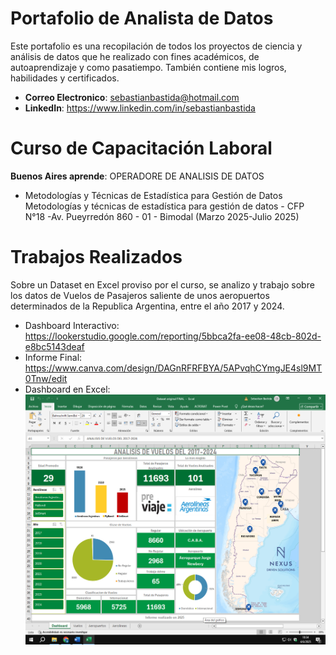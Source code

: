 # Portafolio de Analista de Datos
Este portafolio es una recopilación de todos los proyectos de ciencia y análisis de datos que he realizado con fines académicos, de autoaprendizaje y como pasatiempo. También contiene mis logros, habilidades y certificados.

- **Correo Electronico**: sebastianbastida@hotmail.com
- **LinkedIn**: https://www.linkedin.com/in/sebastianbastida

# Curso de Capacitación Laboral
**Buenos Aires aprende**: OPERADORE DE ANALISIS DE DATOS
- Metodologías y Técnicas de Estadística para Gestión de Datos
    Metodologías y técnicas de estadística para gestión de datos - CFP N°18 -Av. Pueyrredón 860 - 01 - Bimodal (Marzo 2025-Julio 2025)

# Trabajos Realizados
Sobre un Dataset en Excel proviso por el curso, se analizo y trabajo sobre los datos de Vuelos de Pasajeros saliente de unos aeropuertos determinados de la Republica Argentina, entre el año 2017 y 2024. 
- Dashboard Interactivo: https://lookerstudio.google.com/reporting/5bbca2fa-ee08-48cb-802d-e8bc5143deaf
- Informe Final: https://www.canva.com/design/DAGnRFRFBYA/5APvqhCYmgJE4sl9MT0Tnw/edit
- Dashboard en Excel:    <img align="center" width="500" height="400" src="https://github.com/sebastianbastida/sebastianbastida/blob/4212ae93aba3bddf780e4a0f7d668fb314bf34a6/image.png">
<!--
**sebastianbastida/sebastianbastida** is a ✨ _special_ ✨ repository because its `README.md` (this file) appears on your GitHub profile.

Here are some ideas to get you started:

- 🔭 I’m currently working on ...
- 🌱 I’m currently learning ...
- 👯 I’m looking to collaborate on ...
- 🤔 I’m looking for help with ...
- 💬 Ask me about ...
- 📫 How to reach me: ...
- 😄 Pronouns: ...
- ⚡ Fun fact: ...
-->
